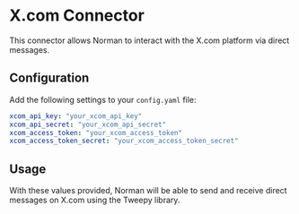 # X.com Connector

This connector allows Norman to interact with the X.com platform via direct messages.

## Configuration

Add the following settings to your `config.yaml` file:

```yaml
xcom_api_key: "your_xcom_api_key"
xcom_api_secret: "your_xcom_api_secret"
xcom_access_token: "your_xcom_access_token"
xcom_access_token_secret: "your_xcom_access_token_secret"
```

## Usage

With these values provided, Norman will be able to send and receive direct messages on X.com using the Tweepy library.

